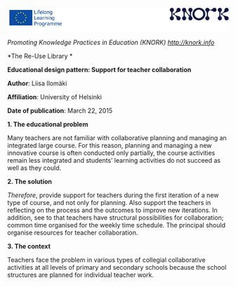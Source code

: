 ![image alt text](image_0.png)

*Promoting Knowledge Practices in Education (KNORK) http://knork.info*

*The Re-Use Library *

**Educational design pattern: Support for teacher collaboration**

**Author**: Liisa Ilomäki

**Affiliation**: University of Helsinki

**Date of publication**: March 22, 2015

**1. The educational problem**

Many teachers are not familiar with collaborative planning and managing an integrated large course. For this reason, planning and managing a new innovative course is often conducted only partially, the course activities remain less integrated and students’ learning activities do not succeed as well as they could.

**2. The solution**

*Therefore*, provide support for teachers  during the first iteration of a new type of  course, and not only for planning. Also support the teachers in reflecting on the process and the outcomes to improve new iterations. In addition, see to that teachers have structural possibilities for collaboration; common time organised for the weekly time schedule. The principal should organise resources for teacher collaboration.      	

**3. The context**

Teachers face the problem in various types of collegial collaborative activities at all levels of primary and secondary schools because the school structures are planned for individual teacher work. 

 

